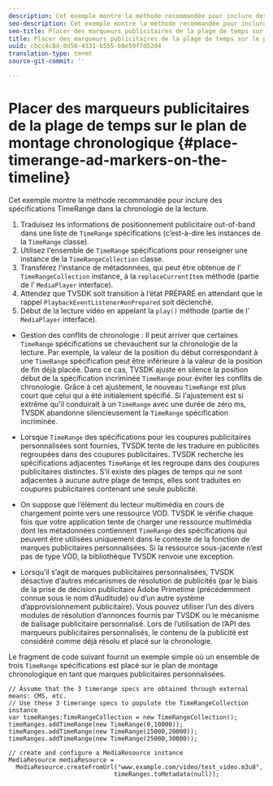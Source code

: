 ```yaml
---
description: Cet exemple montre la méthode recommandée pour inclure des spécifications TimeRange dans la chronologie de la lecture.
seo-description: Cet exemple montre la méthode recommandée pour inclure des spécifications TimeRange dans la chronologie de la lecture.
seo-title: Placer des marqueurs publicitaires de la plage de temps sur le plan de montage chronologique
title: Placer des marqueurs publicitaires de la plage de temps sur le plan de montage chronologique
uuid: cbcc4c84-0d56-4331-b555-b8e59f7d52d4
translation-type: tm+mt
source-git-commit: ''

---
```



# Placer des marqueurs publicitaires de la plage de temps sur le plan de montage chronologique {#place-timerange-ad-markers-on-the-timeline}

Cet exemple montre la méthode recommandée pour inclure des spécifications TimeRange dans la chronologie de la lecture.

1. Traduisez les informations de positionnement publicitaire out-of-band dans une liste de `TimeRange` spécifications (c’est-à-dire les instances de la `TimeRange` classe).
1. Utilisez l&#39;ensemble de `TimeRange` spécifications pour renseigner une instance de la `TimeRangeCollection` classe.
1. Transférez l’instance de métadonnées, qui peut être obtenue de l’ `TimeRangeCollection` instance, à la `replaceCurrentItem` méthode (partie de l’ `MediaPlayer` interface).
1. Attendez que TVSDK soit transition à l’état PRÉPARÉ en attendant que le rappel `PlaybackEventListener#onPrepared` soit déclenché.
1. Début de la lecture vidéo en appelant la `play()` méthode (partie de l’ `MediaPlayer` interface).

* Gestion des conflits de chronologie : Il peut arriver que certaines `TimeRange` spécifications se chevauchent sur la chronologie de la lecture. Par exemple, la valeur de la position du début correspondant à une `TimeRange` spécification peut être inférieure à la valeur de la position de fin déjà placée. Dans ce cas, TVSDK ajuste en silence la position début de la spécification incriminée `TimeRange` pour éviter les conflits de chronologie. Grâce à cet ajustement, le nouveau `TimeRange` est plus court que celui qui a été initialement spécifié. Si l&#39;ajustement est si extrême qu&#39;il conduirait à un `TimeRange` avec une durée de zéro ms, TVSDK abandonne silencieusement la `TimeRange` spécification incriminée.

* Lorsque `TimeRange` des spécifications pour les coupures publicitaires personnalisées sont fournies, TVSDK tente de les traduire en publicités regroupées dans des coupures publicitaires. TVSDK recherche les spécifications adjacentes `TimeRange` et les regroupe dans des coupures publicitaires distinctes. S’il existe des plages de temps qui ne sont adjacentes à aucune autre plage de temps, elles sont traduites en coupures publicitaires contenant une seule publicité.

* On suppose que l’élément du lecteur multimédia en cours de chargement pointe vers une ressource VOD. TVSDK le vérifie chaque fois que votre application tente de charger une ressource multimédia dont les métadonnées contiennent `TimeRange` des spécifications qui peuvent être utilisées uniquement dans le contexte de la fonction de marques publicitaires personnalisées. Si la ressource sous-jacente n’est pas de type VOD, la bibliothèque TVSDK renvoie une exception.

* Lorsqu’il s’agit de marques publicitaires personnalisées, TVSDK désactive d’autres mécanismes de résolution de publicités (par le biais de la prise de décision publicitaire Adobe Primetime (précédemment connue sous le nom d’Auditude) ou d’un autre système d’approvisionnement publicitaire). Vous pouvez utiliser l’un des divers modules de résolution d’annonces fournis par TVSDK ou le mécanisme de balisage publicitaire personnalisé. Lors de l’utilisation de l’API des marqueurs publicitaires personnalisés, le contenu de la publicité est considéré comme déjà résolu et placé sur la chronologie.
>
><!--<a id="example_639BD1B66CE74F3DB65ED06CAD23EB09"></a>-->


Le fragment de code suivant fournit un exemple simple où un ensemble de trois `TimeRange` spécifications est placé sur le plan de montage chronologique en tant que marques publicitaires personnalisées.

```
// Assume that the 3 timerange specs are obtained through external means: CMS, etc. 
// Use these 3 timerange specs to populate the TimeRangeCollection instance 
var timeRanges:TimeRangeCollection = new TimeRangeCollection(); 
timeRanges.addTimeRange(new TimeRange(0,10000)); 
timeRanges.addTimeRange(new TimeRange(15000,20000)); 
timeRanges.addTimeRange(new TimeRange(25000,30000)); 
  
// create and configure a MediaResource instance 
MediaResource mediaResource =  
  MediaResource.createFromUrl("www.example.com/video/test_video.m3u8",  
                             timeRanges.toMetadata(null));
```
